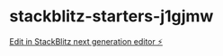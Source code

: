 # stackblitz-starters-j1gjmw

[Edit in StackBlitz next generation editor ⚡️](https://stackblitz.com/~/github.com/amirarif619/stackblitz-starters-j1gjmw)